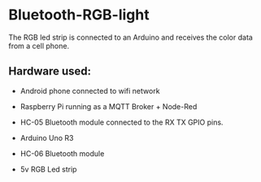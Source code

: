 # Bluetooth-RGB-light
The RGB led strip is connected to an Arduino and receives the color data from a cell phone.

## Hardware used:

* Android phone connected to wifi network


* Raspberry Pi running as a MQTT Broker + Node-Red
* HC-05 Bluetooth module connected to the RX TX GPIO pins.


* Arduino Uno R3
* HC-06 Bluetooth module
* 5v RGB Led strip
